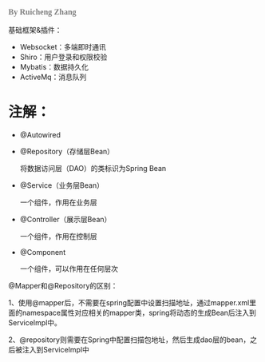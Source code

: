 ### <font size=3pt face="MV Boli" color="gray">By Ruicheng Zhang</font>





基础框架&插件：

-   Websocket：多端即时通讯
-   Shiro：用户登录和权限校验
-   Mybatis：数据持久化
-   ActiveMq：消息队列





# 注解：

-   @Autowired

    

-   @Repository（存储层Bean）

    将数据访问层（DAO）的类标识为Spring Bean

-   @Service（业务层Bean）

    一个组件，作用在业务层

-   @Controller（展示层Bean）

    一个组件，作用在控制层

-   @Component

    一个组件，可以作用在任何层次

    

@Mapper和@Repository的区别：

  1、使用@mapper后，不需要在spring配置中设置扫描地址，通过mapper.xml里面的namespace属性对应相关的mapper类，spring将动态的生成Bean后注入到ServiceImpl中。

  2、@repository则需要在Spring中配置扫描包地址，然后生成dao层的bean，之后被注入到ServiceImpl中

